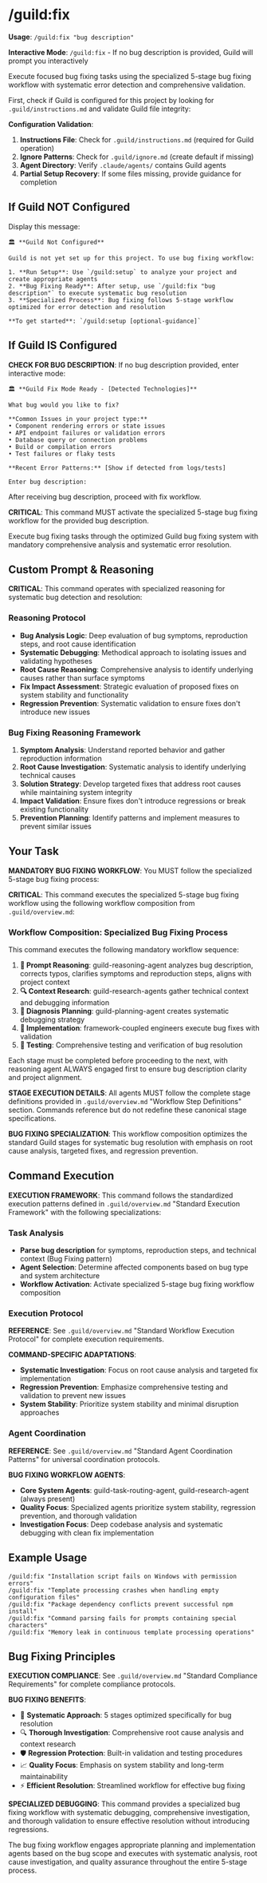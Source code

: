 # /guild:fix

**Usage**: `/guild:fix "bug description"`

**Interactive Mode**: `/guild:fix` - If no bug description is provided, Guild will prompt you interactively

Execute focused bug fixing tasks using the specialized 5-stage bug fixing workflow with systematic error detection and comprehensive validation.

First, check if Guild is configured for this project by looking for `.guild/instructions.md` and validate Guild file integrity:

**Configuration Validation**:
1. **Instructions File**: Check for `.guild/instructions.md` (required for Guild operation)
2. **Ignore Patterns**: Check for `.guild/ignore.md` (create default if missing)
3. **Agent Directory**: Verify `.claude/agents/` contains Guild agents
4. **Partial Setup Recovery**: If some files missing, provide guidance for completion

## If Guild NOT Configured

Display this message:

```
🏛️ **Guild Not Configured**

Guild is not yet set up for this project. To use bug fixing workflow:

1. **Run Setup**: Use `/guild:setup` to analyze your project and create appropriate agents
2. **Bug Fixing Ready**: After setup, use `/guild:fix "bug description"` to execute systematic bug resolution
3. **Specialized Process**: Bug fixing follows 5-stage workflow optimized for error detection and resolution

**To get started**: `/guild:setup [optional-guidance]`
```

## If Guild IS Configured

**CHECK FOR BUG DESCRIPTION**: If no bug description provided, enter interactive mode:

```
🏛️ **Guild Fix Mode Ready - [Detected Technologies]**

What bug would you like to fix?

**Common Issues in your project type:**
• Component rendering errors or state issues
• API endpoint failures or validation errors
• Database query or connection problems
• Build or compilation errors
• Test failures or flaky tests

**Recent Error Patterns:** [Show if detected from logs/tests]

Enter bug description:
```

After receiving bug description, proceed with fix workflow.

**CRITICAL**: This command MUST activate the specialized 5-stage bug fixing workflow for the provided bug description.

Execute bug fixing tasks through the optimized Guild bug fixing system with mandatory comprehensive analysis and systematic error resolution.

## Custom Prompt & Reasoning

**CRITICAL**: This command operates with specialized reasoning for systematic bug detection and resolution:

### Reasoning Protocol
- **Bug Analysis Logic**: Deep evaluation of bug symptoms, reproduction steps, and root cause identification
- **Systematic Debugging**: Methodical approach to isolating issues and validating hypotheses
- **Root Cause Reasoning**: Comprehensive analysis to identify underlying causes rather than surface symptoms
- **Fix Impact Assessment**: Strategic evaluation of proposed fixes on system stability and functionality
- **Regression Prevention**: Systematic validation to ensure fixes don't introduce new issues

### Bug Fixing Reasoning Framework
1. **Symptom Analysis**: Understand reported behavior and gather reproduction information
2. **Root Cause Investigation**: Systematic analysis to identify underlying technical causes
3. **Solution Strategy**: Develop targeted fixes that address root causes while maintaining system integrity
4. **Impact Validation**: Ensure fixes don't introduce regressions or break existing functionality
5. **Prevention Planning**: Identify patterns and implement measures to prevent similar issues

## Your Task

**MANDATORY BUG FIXING WORKFLOW**: You MUST follow the specialized 5-stage bug fixing process:

**CRITICAL**: This command executes the specialized 5-stage bug fixing workflow using the following workflow composition from `.guild/overview.md`:

### Workflow Composition: Specialized Bug Fixing Process

This command executes the following mandatory workflow sequence:

1. **🧠 Prompt Reasoning**: guild-reasoning-agent analyzes bug description, corrects typos, clarifies symptoms and reproduction steps, aligns with project context
2. **🔍 Context Research**: guild-research-agents gather technical context and debugging information
3. **🎯 Diagnosis Planning**: guild-planning-agent creates systematic debugging strategy
4. **🔨 Implementation**: framework-coupled engineers execute bug fixes with validation
5. **🧪 Testing**: Comprehensive testing and verification of bug resolution

Each stage must be completed before proceeding to the next, with reasoning agent ALWAYS engaged first to ensure bug description clarity and project alignment.

**STAGE EXECUTION DETAILS**: All agents MUST follow the complete stage definitions provided in `.guild/overview.md` "Workflow Step Definitions" section. Commands reference but do not redefine these canonical stage specifications.

**BUG FIXING SPECIALIZATION**: This workflow composition optimizes the standard Guild stages for systematic bug resolution with emphasis on root cause analysis, targeted fixes, and regression prevention.

## Command Execution

**EXECUTION FRAMEWORK**: This command follows the standardized execution patterns defined in `.guild/overview.md` "Standard Execution Framework" with the following specializations:

### Task Analysis
- **Parse bug description** for symptoms, reproduction steps, and technical context (Bug Fixing pattern)
- **Agent Selection**: Determine affected components based on bug type and system architecture
- **Workflow Activation**: Activate specialized 5-stage bug fixing workflow composition

### Execution Protocol
**REFERENCE**: See `.guild/overview.md` "Standard Workflow Execution Protocol" for complete execution requirements.

**COMMAND-SPECIFIC ADAPTATIONS**:
- **Systematic Investigation**: Focus on root cause analysis and targeted fix implementation
- **Regression Prevention**: Emphasize comprehensive testing and validation to prevent new issues
- **System Stability**: Prioritize system stability and minimal disruption approaches

### Agent Coordination
**REFERENCE**: See `.guild/overview.md` "Standard Agent Coordination Patterns" for universal coordination protocols.

**BUG FIXING WORKFLOW AGENTS**:
- **Core System Agents**: guild-task-routing-agent, guild-research-agent (always present)
- **Quality Focus**: Specialized agents prioritize system stability, regression prevention, and thorough validation
- **Investigation Focus**: Deep codebase analysis and systematic debugging with clean fix implementation

## Example Usage

```
/guild:fix "Installation script fails on Windows with permission errors"
/guild:fix "Template processing crashes when handling empty configuration files"
/guild:fix "Package dependency conflicts prevent successful npm install"
/guild:fix "Command parsing fails for prompts containing special characters"
/guild:fix "Memory leak in continuous template processing operations"
```

## Bug Fixing Principles

**EXECUTION COMPLIANCE**: See `.guild/overview.md` "Standard Compliance Requirements" for complete compliance protocols.

**BUG FIXING BENEFITS**:
- 🎯 **Systematic Approach**: 5 stages optimized specifically for bug resolution
- 🔍 **Thorough Investigation**: Comprehensive root cause analysis and context research
- 🛡️ **Regression Protection**: Built-in validation and testing procedures
- 📈 **Quality Focus**: Emphasis on system stability and long-term maintainability
- ⚡ **Efficient Resolution**: Streamlined workflow for effective bug fixing

**SPECIALIZED DEBUGGING**: This command provides a specialized bug fixing workflow with systematic debugging, comprehensive investigation, and thorough validation to ensure effective resolution without introducing regressions.

The bug fixing workflow engages appropriate planning and implementation agents based on the bug scope and executes with systematic analysis, root cause investigation, and quality assurance throughout the entire 5-stage process.